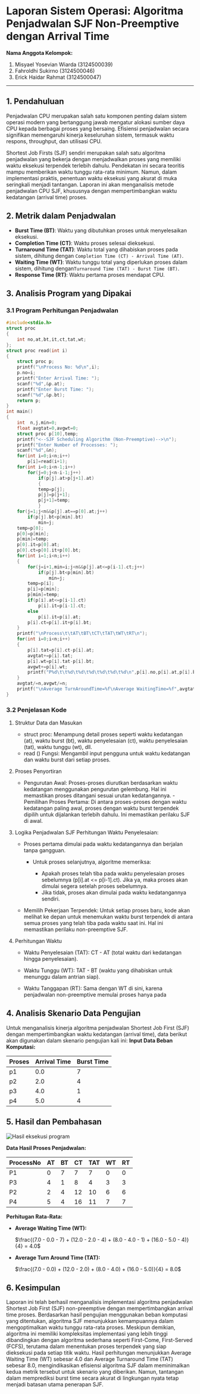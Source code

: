 # Laporan Sistem Operasi: Algoritma Penjadwalan SJF Non-Preemptive dengan Arrival Time 
**Nama Anggota Kelompok:**
1. Misyael Yosevian Wiarda (3124500039)
2. Fahroldhi Sukirno (3124500046)
3. Erick Haidar Rahmat (3124500047)

---

## 1. Pendahuluan
Penjadwalan CPU merupakan salah satu komponen penting dalam sistem operasi modern yang bertanggung jawab mengatur alokasi sumber daya CPU kepada berbagai proses yang bersaing. Efisiensi penjadwalan secara signifikan memengaruhi kinerja keseluruhan sistem, termasuk waktu respons, throughput, dan utilisasi CPU. 

Shortest Job Firsts (SJF) sendiri merupakan salah satu algoritma penjadwalan yang bekerja dengan menjadwalkan proses yang memiliki waktu eksekusi terpendek terlebih dahulu. Pendekatan ini secara teoritis mampu memberikan waktu tunggu rata-rata minimum. Namun, dalam implementasi praktis, penentuan waktu eksekusi yang akurat di muka seringkali menjadi tantangan. Laporan ini akan menganalisis metode penjadwalan CPU SJF, khususnya dengan mempertimbangkan waktu kedatangan (arrival time) proses.
 
## 2. Metrik dalam Penjadwalan
- **Burst Time (BT)**: Waktu yang dibutuhkan proses untuk menyelesaikan eksekusi.
- **Completion Time (CT)**: Waktu proses selesai dieksekusi.  
- **Turnaround Time (TAT)**: Waktu total yang dihabiskan proses pada sistem, dihitung dengan `Completion Time (CT) - Arrival Time (AT)`.
- **Waiting Time (WT)**: Waktu tunggu total yang diperlukan proses dalam sistem, dihitung dengan`Turnaround Time (TAT) - Burst Time (BT)`.  
- **Response Time (RT)**: Waktu pertama proses mendapat CPU.  

## 3. Analisis Program yang Dipakai
### 3.1 Program Perhitungan Penjadwalan
```c
#include<stdio.h>
struct proc
{
    int no,at,bt,it,ct,tat,wt;
};
struct proc read(int i)
{
    struct proc p;
    printf("\nProcess No: %d\n",i);
    p.no=i;
    printf("Enter Arrival Time: ");
    scanf("%d",&p.at);
    printf("Enter Burst Time: ");
    scanf("%d",&p.bt);
    return p;
}
int main()
{
    int  n,j,min=0;
    float avgtat=0,avgwt=0;
    struct proc p[10],temp;
    printf("<--SJF Scheduling Algorithm (Non-Preemptive)-->\n");
    printf("Enter Number of Processes: ");
    scanf("%d",&n);
    for(int i=0;i<n;i++)
        p[i]=read(i+1);
    for(int i=0;i<n-1;i++)
        for(j=0;j<n-i-1;j++)    
            if(p[j].at>p[j+1].at)
            {
            temp=p[j];
            p[j]=p[j+1];
            p[j+1]=temp;
            }
    for(j=1;j<n&&p[j].at==p[0].at;j++)
        if(p[j].bt<p[min].bt)
            min=j;
    temp=p[0];
    p[0]=p[min];
    p[min]=temp;
    p[0].it=p[0].at;
    p[0].ct=p[0].it+p[0].bt;
    for(int i=1;i<n;i++)
    {
        for(j=i+1,min=i;j<n&&p[j].at<=p[i-1].ct;j++)
            if(p[j].bt<p[min].bt)
                min=j;
        temp=p[i];
        p[i]=p[min];
        p[min]=temp;
        if(p[i].at<=p[i-1].ct)
            p[i].it=p[i-1].ct;
        else
            p[i].it=p[i].at;
        p[i].ct=p[i].it+p[i].bt;
    }
    printf("\nProcess\t\tAT\tBT\tCT\tTAT\tWT\tRT\n");
    for(int i=0;i<n;i++)
    {
        p[i].tat=p[i].ct-p[i].at;
        avgtat+=p[i].tat;
        p[i].wt=p[i].tat-p[i].bt;
        avgwt+=p[i].wt;
        printf("P%d\t\t%d\t%d\t%d\t%d\t%d\t%d\n",p[i].no,p[i].at,p[i].bt,p[i].ct,p[i].tat,p[i].wt,p[i].wt);
    }
    avgtat/=n,avgwt/=n;
    printf("\nAverage TurnAroundTime=%f\nAverage WaitingTime=%f",avgtat,avgwt);
}
```
### 3.2 Penjelasan Kode
1. Struktur Data dan Masukan
    - struct proc: Menampung detail proses seperti waktu kedatangan (at), waktu burst (bt), waktu penyelesaian (ct), waktu penyelesaian (tat), waktu tunggu (wt), dll.
    - read () Fungsi: Mengambil input pengguna untuk waktu kedatangan dan waktu burst dari setiap proses.

2. Proses Penyortiran
    - Pengurutan Awal: Proses-proses diurutkan berdasarkan waktu kedatangan menggunakan pengurutan gelembung. Hal ini memastikan proses ditangani sesuai urutan kedatangannya.
    -Pemilihan Proses Pertama: Di antara proses-proses dengan waktu kedatangan paling awal, proses dengan waktu burst terpendek dipilih untuk dijalankan terlebih dahulu. Ini memastikan perilaku SJF di awal.

3. Logika Penjadwalan SJF
    Perhitungan Waktu Penyelesaian:
    - Proses pertama dimulai pada waktu kedatangannya dan berjalan tanpa gangguan.
        - Untuk proses selanjutnya, algoritme memeriksa:

            - Apakah proses telah tiba pada waktu penyelesaian proses sebelumnya (p[i].at <= p[i-1].ct). Jika ya, maka proses akan dimulai segera setelah proses sebelumnya.
            - Jika tidak, proses akan dimulai pada waktu kedatangannya sendiri.

    - Memilih Pekerjaan Terpendek: Untuk setiap proses baru, kode akan melihat ke depan untuk menemukan waktu burst terpendek di antara semua proses yang telah tiba pada waktu saat ini. Hal ini memastikan perilaku non-preemptive SJF.

4. Perhitungan Waktu
    - Waktu Penyelesaian (TAT): CT - AT (total waktu dari kedatangan hingga penyelesaian).

    - Waktu Tunggu (WT): TAT - BT (waktu yang dihabiskan untuk menunggu dalam antrian siap).

    - Waktu Tanggapan (RT): Sama dengan WT di sini, karena penjadwalan non-preemptive memulai proses hanya pada

## 4. Analisis Skenario Data Pengujian
Untuk menganalisis kinerja algoritma penjadwalan Shortest Job First (SJF) dengan mempertimbangkan waktu kedatangan (arrival time), data berikut akan digunakan dalam skenario pengujian kali ini:
**Input Data Beban Komputasi:**

| Proses | Arrival Time | Burst Time | 
| ------ | ------------ | ---------- |
| p1 | 0.0 | 7 |
| p2 | 2.0 | 4 |
| p3 | 4.0 | 1 |
| p4 | 5.0 | 4 |

## 5. Hasil dan Pembahasan 
![Hasil eksekusi program](https://raw.githubusercontent.com/yosmisyael/SisOp-2025/refs/heads/main/embeds/sjf-non-preemptive-at.jpg)

**Data Hasil Proses Penjadwalan:**

| ProcessNo | AT |BT | CT  | TAT | WT | RT |  
|-----------|----|----|-----|-----|----|----|  
| P1        | 0  | 7  | 7   | 7   | 0  | 0  |  
| P3        | 4  | 1  | 8   | 4   | 3  | 3  |  
| P2        | 2  | 4  | 12  | 10  | 6  | 6  |  
| P4        | 5  | 4  | 16  | 11  | 7  | 7  |  
**Perhitugan Rata-Rata:**
- **Average Waiting Time (WT):** 

    $\frac{(7.0 - 0.0 - 7) + (12.0 - 2.0 - 4) + (8.0 - 4.0 - 1) + (16.0 - 5.0 - 4)}{4} = 4.0$
- **Average Turn Around Time (TAT):**

    $\frac{(7.0 - 0.0) + (12.0 - 2.0) + (8.0 - 4.0) + (16.0 - 5.0)}{4} = 8.0$

## 6. Kesimpulan
Laporan ini telah berhasil menganalisis implementasi algoritma penjadwalan Shortest Job First (SJF) non-preemptive dengan mempertimbangkan arrival time proses. Berdasarkan hasil pengujian menggunakan beban komputasi yang ditentukan, algoritma SJF menunjukkan kemampuannya dalam mengoptimalkan waktu tunggu rata-rata proses. Meskipun demikian, algoritma ini memiliki kompleksitas implementasi yang lebih tinggi dibandingkan dengan algoritma sederhana seperti First-Come, First-Served (FCFS), terutama dalam menentukan proses terpendek yang siap dieksekusi pada setiap titik waktu. Hasil perhitungan menunjukkan Average Waiting Time (WT) sebesar 4.0 dan Average Turnaround Time (TAT) sebesar 8.0, mengindikasikan efisiensi algoritma SJF dalam meminimalkan kedua metrik tersebut untuk skenario yang diberikan. Namun, tantangan dalam memprediksi burst time secara akurat di lingkungan nyata tetap menjadi batasan utama penerapan SJF.

